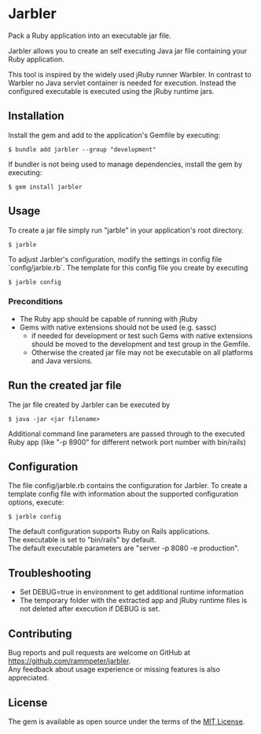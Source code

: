 # Jarbler
Pack a Ruby application into an executable jar file.

Jarbler allows you to create an self executing Java jar file containing your Ruby application.

This tool is inspired by the widely used jRuby runner Warbler. 
In contrast to Warbler no Java servlet container is needed for execution.
Instead the configured executable is executed using the jRuby runtime jars.

## Installation

Install the gem and add to the application's Gemfile by executing:

    $ bundle add jarbler --group "development"

If bundler is not being used to manage dependencies, install the gem by executing:

    $ gem install jarbler

## Usage

To create a jar file simply run "jarble" in your application's root directory.

    $ jarble
    
To adjust Jarbler's configuration, modify the settings in config file ´config/jarble.rb´. The template for this config file you create by executing

    $ jarble config

### Preconditions
* The Ruby app should be capable of running with jRuby
* Gems with native extensions should not be used (e.g. sassc)
  * if needed for development or test such Gems with native extensions should be moved to the development and test group in the Gemfile.
  * Otherwise the created jar file may not be executable on all platforms and Java versions.

## Run the created jar file
The jar file created by Jarbler can be executed by

    $ java -jar <jar filename>
    
Additional command line parameters are passed through to the executed Ruby app (like "-p 8900" for different network port number with bin/rails)

## Configuration

The file config/jarble.rb contains the configuration for Jarbler. 
To create a template config file with information about the supported configuration options, execute:

    $ jarble config

The default configuration supports Ruby on Rails applications.<br>
The executable is set to "bin/rails" by default.<br>
The default executable parameters are  "server -p 8080 -e production".

## Troubleshooting
* Set DEBUG=true in environment to get additional runtime information
* The temporary folder with the extracted app and jRuby runtime files is not deleted after execution if DEBUG is set.

## Contributing

Bug reports and pull requests are welcome on GitHub at https://github.com/rammpeter/jarbler. <br>
Any feedback about usage experience or missing features is also appreciated.

## License

The gem is available as open source under the terms of the [MIT License](https://opensource.org/licenses/MIT).

